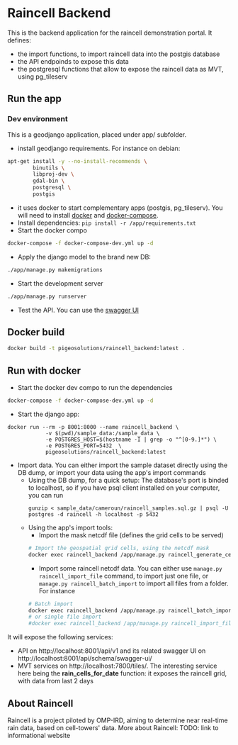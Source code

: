 # Raincell Backend
This is the backend application for the raincell demonstration portal.
It defines:
- the import functions, to import raincell data into the postgis database
- the API endpoinds to expose this data
- the postgresql functions that allow to expose the raincell data as MVT, using pg_tileserv

## Run the app

### Dev environment
This is a geodjango application, placed under app/ subfolder.

- install geodjango requirements. For instance on debian:
```bash
apt-get install -y --no-install-recommends \
        binutils \
        libproj-dev \
        gdal-bin \
        postgresql \
        postgis
```
- it uses docker to start complementary apps (postgis, pg_tileserv). 
You will need to install [docker](https://docs.docker.com/engine/install/) and [docker-compose](https://docs.docker.com/compose/). 
- Install dependencies:
`pip install -r /app/requirements.txt`
- Start the docker compo
```bash
docker-compose -f docker-compose-dev.yml up -d
```
- Apply the django model to the brand new DB:
```bash
./app/manage.py makemigrations
```
- Start the development server
```bash
./app/manage.py runserver
```
- Test the API. You can use the [swagger UI](http://localhost:8000/api/schema/swagger-ui/)


## Docker build
```bash
docker build -t pigeosolutions/raincell_backend:latest .
```

## Run with docker
- Start the docker dev compo to run the dependencies
```bash
docker-compose -f docker-compose-dev.yml up -d
```
- Start the django app:
```
docker run --rm -p 8001:8000 --name raincell_backend \
            -v $(pwd)/sample_data:/sample_data \
            -e POSTGRES_HOST=$(hostname -I | grep -o "^[0-9.]*") \
            -e POSTGRES_PORT=5432  \
            pigeosolutions/raincell_backend:latest
```
- Import data. You can either import the sample dataset directly using the DB dump, or import your data using the app's import commands
  - Using the DB dump, for a quick setup:
    The database's port is binded to localhost, so if you have psql client installed on your computer, you can run
    ```
    gunzip < sample_data/cameroun/raincell_samples.sql.gz | psql -U postgres -d raincell -h localhost -p 5432 
    ```
  - Using the app's import tools:
    - Import the mask netcdf file (defines the grid cells to be served)
    ```bash
    # Import the geospatial grid cells, using the netcdf mask
    docker exec raincell_backend /app/manage.py raincell_generate_cells /sample_data/cameroun/Raincell_masque_Cameroun.nc
    ```
    - Import some raincell netcdf data. You can either use `manage.py raincell_import_file` command, to import just one file, 
    or `manage.py raincell_batch_import` to import all files from a folder. For instance
    ```bash
    # Batch import
    docker exec raincell_backend /app/manage.py raincell_batch_import /sample_data/cameroun/samples/
    # or single file import
    #docker exec raincell_backend /app/manage.py raincell_import_file /sample_data/cameroun/samples/20211003_2355_Raincell_Cameroun_InvRainResol-2.5km.nc.aux.xml
    ```

It will expose the following services:
- API on http://localhost:8001/api/v1 and its related swagger UI on http://localhost:8001/api/schema/swagger-ui/
- MVT services on http://localhost:7800/tiles/. The interesting service here being the **rain_cells_for_date** function:
it exposes the raincell grid, with data from last 2 days


## About Raincell
Raincell is a project piloted by OMP-IRD, aiming to determine near real-time rain data, based on cell-towers' data. 
More about Raincell: 
TODO: link to informational website
